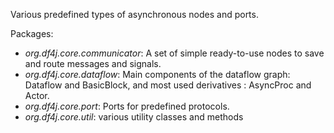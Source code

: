  Various predefined types of asynchronous nodes and ports.
 
 Packages:

- _org.df4j.core.communicator_: A set of simple ready-to-use nodes to save and route messages and signals.
- _org.df4j.core.dataflow_: Main components of the dataflow graph: Dataflow and BasicBlock, and most used derivatives : AsyncProc and Actor.
- _org.df4j.core.port_: Ports for predefined protocols.
- _org.df4j.core.util_: various utility classes and methods